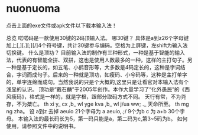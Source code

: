 # nuonuoma
点击上面的exe文件或apk文件以下载本输入法！

总览 喏喏码是一款使用30键的2码顶输入法。 哪30键？ 具体是a到z26个字母键加上[,][.][;][/]4个符号键，共计30键参与编码。空格为上屏键，左shift为输入法切换键。 什么是顶功？ 目前输入法的制作有三种形式，一种是基于智能的输入法，代表的有智能全拼、双拼，这也是使用人数最多的一种，这样的主打句子。另一种是基于定长的，如五笔、小鹤音形等，大多数是4码定长的，这种是字词结合，字词而成句子。后来的一种就是顶功，如瘦码、小兮码等，这种是主打单字的，单字连绵而成句。当然我说的只是个大概的,这里只是让看官对本输入法有个浅显的认识。 顶功是“戴石麟”于2005年创作。本作大量学习了“化外愚民”的《西风瘦码》，格式是一样的，就是字根，跟部分取码方式不同。 天行有常，不为尧存，不为桀亡。 th xi y_ cx ,b_ wl yge kva ,b_ wl j/ua ww; ._ 天命所至。 th mg ng zha。 设 a到z 去掉 aeuio 21个字母为 a aeuio,.;/ 9个为b c 为 a+b 30个字母。 本输入法的最长码长为5，第一码只能是a，第二码为c,第3~5码为b。 如何使用，请参照文件中的说明书。
